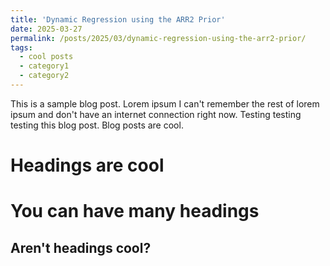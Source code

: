 ```yaml
---
title: 'Dynamic Regression using the ARR2 Prior'
date: 2025-03-27
permalink: /posts/2025/03/dynamic-regression-using-the-arr2-prior/
tags:
  - cool posts
  - category1
  - category2
---
```


This is a sample blog post. Lorem ipsum I can't remember the rest of lorem ipsum and don't have an internet connection right now. Testing testing testing this blog post. Blog posts are cool.

Headings are cool
======

You can have many headings
======

Aren't headings cool?
------